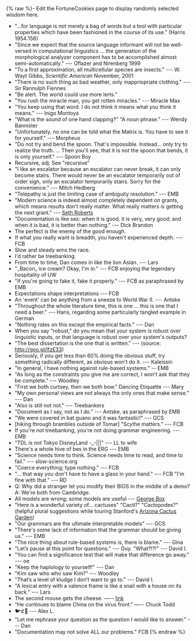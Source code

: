 {% raw %}- Edit the FortuneCookies page to display randomly selected wisdom
here.
- "...for language is not merely a bag of words but a tool with
particular properties which have been fashioned in the course of its
use." (Harris 1954:156)
- "Since we expect that the source language informant will not be
well-versed in computational linguistics ... the generation of the
morphological analyzer component has to be accomplished almost
semi-automatically." --- Oflazer and Nirenberg 1999
- "To a first approximation, all multicellular species are insects."
--- W. Wayt Gibbs, *Scientific American* November, 2001
- "There is no such thing as bad weather, only inappriopriate
clothing." --- Sir Rannulph Fiennes
- "Be alert. The world could use more lerts."
- "You rush the miracle man, you get rotten miracles." --- Miracle Max
- "You keep using that word. I do not think it means what you think it
means." --- Inigo Montoya
- "What is the sound of one hand clapping?" "A noun phrase." --- Wendy
Bannister
- "Unfortunately, no one can be told what the Matrix is. You have to
see it for yourself." --- Morpheus
- "Do not try and bend the spoon. That's impossible. Instead... only
try to realize the truth. ... Then you'll see, that it is not the
spoon that bends, it is only yourself." --- Spoon Boy
- Recursive, adj: See "recursive"
- "I like an escalator because an escalator can never break, it can
only become stairs. There would never be an escalator temporarily
out of order sign, only an escalator temporarily stairs. Sorry for
the convenience." --- Mitch Hedberg
- "Telepathy is just the limiting case of ambiguity resolution." ---
EMB
- "Modern science is indeed almost completely dependent on grants,
which means results don’t really matter. What really matters is
getting the next grant." --- [Seth
Roberts](http://www.blog.sethroberts.net/2008/12/21/are-you-having-trouble-getting-grants/)
- "Documentation is like sex: when it is good, it is very, very good;
and when it is bad, it is better than nothing." --- Dick Brandon
- The perfect is the enemy of the good enough.
- If what you really want is breadth, you haven't experienced depth.
--- FCB
- Slow and steady wins the race.
- I'd rather be treebanking.
- From time to time, Dan comes in like the lion Aslan. --- Lars
- "\_Bacon\_ ice cream? Okay, I'm in." --- FCB enjoying the legendary
hospitality of UW
- "If you're going to fake it, fake it properly." --- FCB as
paraphrased by EMB
- Expectations shape interpretations --- FCB
- An 'event' can be anything from a sneeze to World War II. --- Antske
- "Throughout the whole literature time, this is one … this is one
that I need a beer." --- Hans, regarding some particularly tangled
example in German
- "Nothing rides on this except the empirical facts." --- Dan
- When you say "robust," do you mean that your system is robust over
linguistic inputs, or that language is robust over your system's
outputs?
- "The best dissertation is the one that is written." --- (source:
<http://goo.gl/lfzE33>)
- Seriously, if you get less than 60% doing the obvious stuff, try
something radically different, as obvious won't do it. --- Kaleissin
- "In general, I have nothing against rule-based systems." -- EMB
- "As long as the constraints you give me are correct, I won't ask
that they be complete." --- Woodley
- "First we both curtsey, then we both bow." Dancing Etiquette ---
Mary
- "My own personal views are not always the only ones that make
sense." --- Dan
- "Also is still not not." --- Treebankers
- "Document as I say, not as I do." --- Antske, as paraphrased by EMB
- "We were covered in bat guano and it was fantastic!" --- GCS
- \[hiking through brambles outside of Tomar\] "Scythe matters." ---
FCB
- If you're not treebanking, you're not doing grammar engineering. ---
EMB
- "TDL is not Tokyo DisneyLand -\_-\|\|\|" --- LL to wife
- There's a whole hive of bes in the ERG --- EMB
- "Science needs time to think. Science needs time to read, and time
to fail." --- slow-science.org
- "Coerce everything; type nothing." --- FCB
- "... that way you don't have to have a glass in your hand." --- FCB
"I'm fine with that." --- RD
- Q: Why did a stranger let you modify their BIOS in the middle of a
demo? A: We're both from Cambridge.
- All models are wrong; some models are useful --- [George
Box](http://en.wikipedia.org/wiki/All_models_are_wrong)
- "Here is a wonderful variety of... cactuses" "Cacti?" "Cactopodes?"
(helpful plural suggestions while touring Stanford's [Arizona Cactus
Garden](http://bgm.stanford.edu/groups/grounds/special/arizona))
- "Our grammars are the ultimate interpretable models" --- GCS
- "There's some lack of information that the grammar should be giving
us." --- EMB
- "The nice thing about rule-based systems is, there is blame." ---
Gina
- "Let’s pause at this point for questions." --- Guy. "What?!?!" ---
David I.
- "You can find a significance test that will make that difference go
away." --- oe
- "Keep the haplology to yourself!" --- Dan
- "Kim saw who who saw Kim?" --- Woodley
- "That’s a level of kludge I don’t want to go to." --- David I.
- "A lexical entry with a valence frame is like a snail with a house
on its back." --- Lars
- The second mouse gets the cheese. —--
[link](https://quoteinvestigator.com/2013/01/25/second-mouse)
- “He continues to blame China on the virus front.” —-- Chuck Todd
- 🐦⊄🐧 --- Alex L.
- "Let me rephrase your question as the question I would like to answer." --- Dan
- "Documentation may not solve ALL our problems." FCB
<update date omitted for speed>{% endraw %}